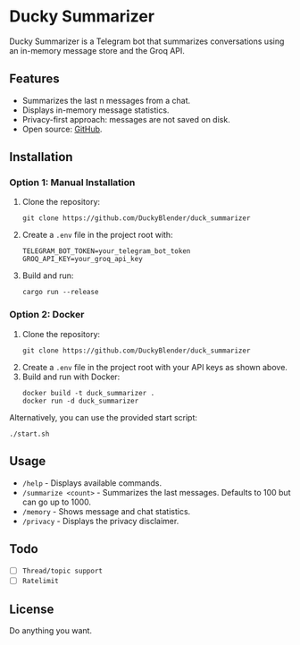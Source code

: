 # Ducky Summarizer

Ducky Summarizer is a Telegram bot that summarizes conversations using an in-memory message store and the Groq API.

## Features
- Summarizes the last n messages from a chat.
- Displays in-memory message statistics.
- Privacy-first approach: messages are not saved on disk.
- Open source: [GitHub](https://github.com/DuckyBlender/duck_summarizer).

## Installation

### Option 1: Manual Installation
1. Clone the repository:
   ```
   git clone https://github.com/DuckyBlender/duck_summarizer
   ```
2. Create a `.env` file in the project root with:
   ```
   TELEGRAM_BOT_TOKEN=your_telegram_bot_token
   GROQ_API_KEY=your_groq_api_key
   ```
3. Build and run:
   ```
   cargo run --release
   ```

### Option 2: Docker
1. Clone the repository:
   ```
   git clone https://github.com/DuckyBlender/duck_summarizer
   ```
2. Create a `.env` file in the project root with your API keys as shown above.
3. Build and run with Docker:
   ```
   docker build -t duck_summarizer .
   docker run -d duck_summarizer
   ```

Alternatively, you can use the provided start script:
```
./start.sh
```

## Usage
- `/help` - Displays available commands.
- `/summarize <count>` - Summarizes the last messages. Defaults to 100 but can go up to 1000.
- `/memory` - Shows message and chat statistics.
- `/privacy` - Displays the privacy disclaimer.

## Todo
- [ ] `Thread/topic support`
- [ ] `Ratelimit`

## License
Do anything you want.
